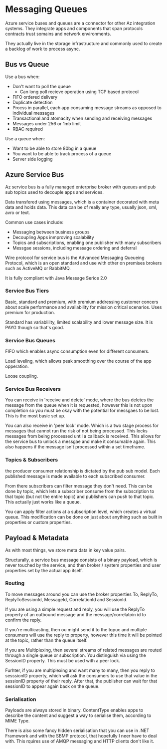 # Messaging Queues

Azure service buses and queues are a connector for other Az integration systems. They integrate apps and components that span protocols contracts trust somains and network environments.

They actually live in the storage infrastructure and commonly used to create a backlog of work to process async. 

## Bus vs Queue

Use a bus when:

- Don't want to poll the queue
    - Can long poll recieve operation using TCP based protocol
- FIFO ordered delivery
- Duplicate detection
- Procss in parallel, each app consuming message streams as opposed to individual messages
- Transactional and atomacity when sending and receiving messages
- Messages under 256 or 1mb limit
- RBAC required

Use a queue when:

- Want to be able to store 80bg in a queue
- You want to be able to track process of a queue
- Server side logging

## Azure Service Bus

Az service bus is a fully managed enterprise broker with queues and pub sub topics used to decouple apps and services.

Data transfered using messages, which is a container decorated with meta data and holds data. This data can be of really any type, usually json, xml, avro or text.

Common use cases include:

- Messaging between business groups
- Decoupling Apps inmproving scalability
- Topics and subscriptions, enabling one publisher with many subscribers
- Messgae sessions, including message ordering and deferral

Wire protocol for service bus is the Advanced Messaging Queueing Protocol, which is an open standard and use with other on premises brokers such as ActiveMQ or RabbitMQ.

It is fully compliant with Java Message Serice 2.0

### Service Bus Tiers

Basic, standard and premium, with premium addressing customer concers about scale performance and availability for mission critical scenarios. Uses premium for production.

Standard has variablility, limited scalability and lower message size. It is PAYG though so that's good.

### Service Bus Queues

FIFO which enables async consumption even for different consumers.

Load leveling, which allows peak smoothing over the course of the app opperation.

Loose coupling.

### Service Bus Receivers

You can receive in 'receive and delete' mode, where the bus deletes the message from the queue when it is requested, however this is not upon completion so you must be okay with the potential for messgaes to be lost. This is the most basic set up.

You can also receive in 'peer lock' mode. Which is a two stage process for messages that cannot run the risk of not being processed. This locks messages from being processed until a callback is received. This allows for the service bus to unlock a messgae and make it consumable again. This also happens if the message isn't processed within a set timeframe.

### Topics & Subscribers

the producer consumer relationship is dictated by the pub sub model. Each published message is made available to each subscribed consumer. 

From there subscribers can filter message they don't need. This can be done by topic, which lets a subscriber consume from the subscription to that topic (but not the entire topic) and publishers can push to that topic. This actually just works like a queue.

You can apply filter actions at a subscription level, which creates a virtual queue. This modification can be done on just about anything such as built in properties or custom properties.

## Payload & Metadata

As with most things, we store meta data in key value pairs. 

Structurally, a service bus message consists of a binary payload, which is never touched by the service, and then broker / system properties and user properties set by the actual app itself.

### Routing

To move messages around you can use the broker properties To, ReplyTo, ReplyToSessionId, MessageId, CorrelationId and SessionId. 

If you are using a simple request and reply, you will use the ReplyTo property of an outbound message and the message/correlatoin id to confirm the reply.

If you're multicasting, then ou might send it to the topuc and multiple consumers will use the reply to property, however this time it will be pointed at the topic, rather than the queue itself. 

If you are Multiplexing, then several streams of related messages are routed through a single queue or subscription. You distinguish via using the SessionID property. This must be used with a peer lock. 

Furhter, if you are multiplexing and want many to many, then you reply to sesssionID property, which will ask the consumers to use that value in the sessionID property of their reply. After that, the publisher can wait for that sessionID to appear again back on the queue. 

### Serialisation

Payloads are always stored in binary. ContentType enables apps to describe the content and suggest a way to serialise them, according to MIME Type. 

There is also some fancy hidden serialisation that you can use in .NET Framework and with the SBMP protocol, that hopefully I neer have to deal with. This rquires use of AMQP messaging and HTTP clients don't like it.
